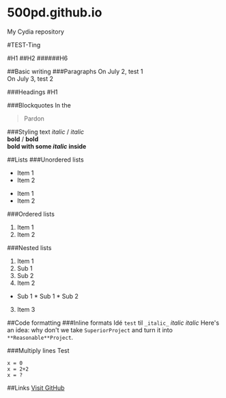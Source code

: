 # 500pd.github.io
My Cydia repository



#TEST-Ting

#H1
##H2
######H6

##Basic writing
###Paragraphs
On July 2, test 1 <br>
On July 3, test 2

###Headings
#H1

###Blockquotes
In the
  > Pardon


###Styling text
*italic* / _italic_ <br>
**bold** / __bold__ <br>
**bold with some _italic_ inside**

##Lists
###Unordered lists
* Item 1
* Item 2

- Item 1
- Item 2

###Ordered lists
1. Item 1
2. Item 2

###Nested lists
1. Item 1
  1. Sub 1
  2. Sub 2
2. Item 2
  *  Sub 1
    * Sub 1
    * Sub 2
3. Item 3

##Code formatting
###Inline formats
Idé `test` til `_italic_` *italic* _italic_
Here's an idea: why don't we take `SuperiorProject` and turn it into `**Reasonable**Project`.

###Multiply lines
Test
```
x = 0
x = 2+2
x = ?
```

##Links
[Visit GitHub](https://www.github.com/500pd/500pd.github.io)
